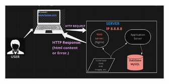 ![Alt text](https://raw.githubusercontent.com/austynomilan/alx-system_engineering-devops/master/0x09-web_infrastructure_design/webstack1.webp)